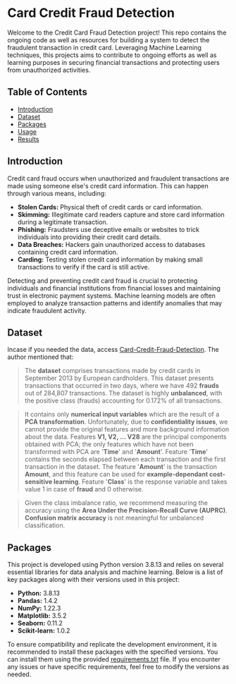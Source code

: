 # Card Credit Fraud Detection
Welcome to the Credit Card Fraud Detection project! This repo contains the ongoing code as well as resources for building a system to detect the fraudulent transaction in credit card. Leveraging Machine Learning techniques, this projects aims to contribute to ongoing efforts as well as learning purposes in securing financial transactions and protecting users from unauthorized activities.

## Table of Contents

- [Introduction](#introduction)
- [Dataset](#dataset)
- [Packages](#packages)
- [Usage](#usage)
- [Results](#results)

## Introduction
Credit card fraud occurs when unauthorized and fraudulent transactions are made using someone else's credit card information. This can happen through various means, including:

- **Stolen Cards:** Physical theft of credit cards or card information.
- **Skimming:** Illegitimate card readers capture and store card information during a legitimate transaction.
- **Phishing:** Fraudsters use deceptive emails or websites to trick individuals into providing their credit card details.
- **Data Breaches:** Hackers gain unauthorized access to databases containing credit card information.
- **Carding:** Testing stolen credit card information by making small transactions to verify if the card is still active.

Detecting and preventing credit card fraud is crucial to protecting individuals and financial institutions from financial losses and maintaining trust in electronic payment systems. Machine learning models are often employed to analyze transaction patterns and identify anomalies that may indicate fraudulent activity.

## Dataset
Incase if you needed the data, access [Card-Credit-Fraud-Detection](https://www.kaggle.com/datasets/mlg-ulb/creditcardfraud/data). The author mentioned that:
> The **dataset** comprises transactions made by credit cards in September 2013 by European cardholders. This dataset presents transactions that occurred in two days, where we have 492 **frauds** out of 284,807 transactions. The dataset is highly **unbalanced**, with the positive class (frauds) accounting for 0.172% of all transactions.

> It contains only **numerical input variables** which are the result of a **PCA transformation**. Unfortunately, due to **confidentiality issues**, we cannot provide the original features and more background information about the data. Features **V1, V2, … V28** are the principal components obtained with PCA; the only features which have not been transformed with PCA are '**Time**' and '**Amount**'. Feature '**Time**' contains the seconds elapsed between each transaction and the first transaction in the dataset. The feature '**Amount**' is the transaction **Amount**, and this feature can be used for **example-dependant cost-sensitive learning**. Feature '**Class**' is the response variable and takes value 1 in case of **fraud** and 0 otherwise.

> Given the class imbalance ratio, we recommend measuring the accuracy using the **Area Under the Precision-Recall Curve (AUPRC)**. **Confusion matrix accuracy** is not meaningful for unbalanced classification.

## Packages
This project is developed using Python version 3.8.13 and relies on several essential libraries for data analysis and machine learning. Below is a list of key packages along with their versions used in this project:

- **Python:** 3.8.13
- **Pandas:** 1.4.2
- **NumPy:** 1.22.3
- **Matplotlib:** 3.5.2
- **Seaborn:** 0.11.2
- **Scikit-learn:** 1.0.2

To ensure compatibility and replicate the development environment, it is recommended to install these packages with the specified versions. You can install them using the provided [requirements.txt](https://github.com/isaacebi/Data-Science-Project/blob/main/3.%20Credit%20Card%20Fraud%20Detection/requirements.txt) file. If you encounter any issues or have specific requirements, feel free to modify the versions as needed.


